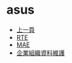 # asus
* [上一頁](../README.md)
* [RTE](RTE/README.md)
* [MAE](MAE/README.md)
* [企業組織資料維護](API/README.md)


